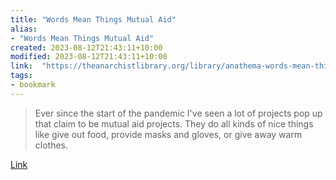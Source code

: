 ```yaml
---
title: "Words Mean Things Mutual Aid"
alias:
- "Words Mean Things Mutual Aid"
created: 2023-08-12T21:43:11+10:00
modified: 2023-08-12T21:43:11+10:00
link:  "https://theanarchistlibrary.org/library/anathema-words-mean-things?v=1675606592"
tags:
- bookmark
---
```


> Ever since the start of the pandemic I've seen a lot of projects pop up that claim to be mutual aid projects. They do all kinds of nice things like give out food, provide masks and gloves, or give away warm clothes.

[Link](https://theanarchistlibrary.org/library/anathema-words-mean-things?v=1675606592)